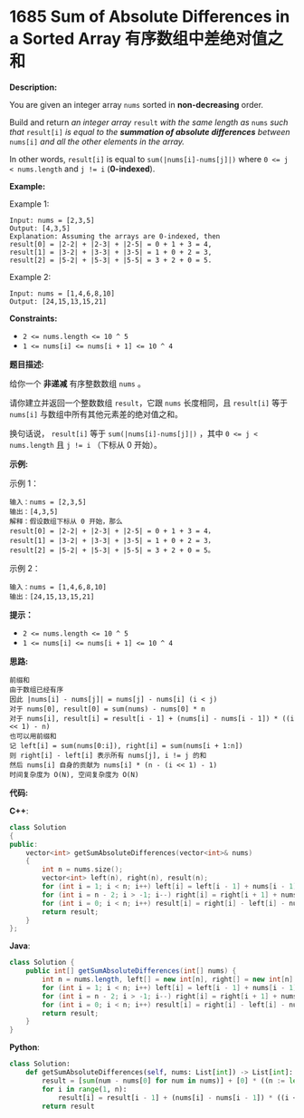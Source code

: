 # 1685 Sum of Absolute Differences in a Sorted Array 有序数组中差绝对值之和

__Description:__

You are given an integer array `nums` sorted in __non-decreasing__ order.

Build and return _an integer array_ `result` _with the same length as_ `nums` _such that_ `result[i]` _is equal to the __summation of absolute differences__ between_ `nums[i]` _and all the other elements in the array._

In other words, `result[i]` is equal to `sum(|nums[i]-nums[j]|)` where `0 <= j < nums.length` and `j != i` (__0-indexed__).

__Example:__

Example 1:

```text
Input: nums = [2,3,5]
Output: [4,3,5]
Explanation: Assuming the arrays are 0-indexed, then
result[0] = |2-2| + |2-3| + |2-5| = 0 + 1 + 3 = 4,
result[1] = |3-2| + |3-3| + |3-5| = 1 + 0 + 2 = 3,
result[2] = |5-2| + |5-3| + |5-5| = 3 + 2 + 0 = 5.
```

Example 2:

```text
Input: nums = [1,4,6,8,10]
Output: [24,15,13,15,21]
```

__Constraints:__

- `2 <= nums.length <= 10 ^ 5`
- `1 <= nums[i] <= nums[i + 1] <= 10 ^ 4`

__题目描述:__

给你一个 __非递减__ 有序整数数组 `nums` 。

请你建立并返回一个整数数组 `result`，它跟 `nums` 长度相同，且 `result[i]` 等于 `nums[i]` 与数组中所有其他元素差的绝对值之和。

换句话说， `result[i]` 等于 `sum(|nums[i]-nums[j]|)` ，其中 `0 <= j < nums.length` 且 `j != i` （下标从 0 开始）。

__示例:__

示例 1：

```text
输入：nums = [2,3,5]
输出：[4,3,5]
解释：假设数组下标从 0 开始，那么
result[0] = |2-2| + |2-3| + |2-5| = 0 + 1 + 3 = 4，
result[1] = |3-2| + |3-3| + |3-5| = 1 + 0 + 2 = 3，
result[2] = |5-2| + |5-3| + |5-5| = 3 + 2 + 0 = 5。
```

示例 2：

```text
输入：nums = [1,4,6,8,10]
输出：[24,15,13,15,21]
```

__提示：__

- `2 <= nums.length <= 10 ^ 5`
- `1 <= nums[i] <= nums[i + 1] <= 10 ^ 4`

__思路:__

```text
前缀和
由于数组已经有序
因此 |nums[i] - nums[j]| = nums[j] - nums[i] (i < j)
对于 nums[0], result[0] = sum(nums) - nums[0] * n
对于 nums[i], result[i] = result[i - 1] + (nums[i] - nums[i - 1]) * ((i << 1) - n)
也可以用前缀和
记 left[i] = sum(nums[0:i]), right[i] = sum(nums[i + 1:n])
则 right[i] - left[i] 表示所有 nums[j], i != j 的和
然后 nums[i] 自身的贡献为 nums[i] * (n - (i << 1) - 1)
时间复杂度为 O(N), 空间复杂度为 O(N)
```

__代码:__

__C++__:

```C++
class Solution 
{
public:
    vector<int> getSumAbsoluteDifferences(vector<int>& nums) 
    {
        int n = nums.size();
        vector<int> left(n), right(n), result(n);
        for (int i = 1; i < n; i++) left[i] = left[i - 1] + nums[i - 1];
        for (int i = n - 2; i > -1; i--) right[i] = right[i + 1] + nums[i + 1];
        for (int i = 0; i < n; i++) result[i] = right[i] - left[i] - nums[i] * (n - (i << 1) - 1);
        return result;
    }
};
```

__Java__:

```Java
class Solution {
    public int[] getSumAbsoluteDifferences(int[] nums) {
        int n = nums.length, left[] = new int[n], right[] = new int[n], result[] = new int[n];
        for (int i = 1; i < n; i++) left[i] = left[i - 1] + nums[i - 1];
        for (int i = n - 2; i > -1; i--) right[i] = right[i + 1] + nums[i + 1];
        for (int i = 0; i < n; i++) result[i] = right[i] - left[i] - nums[i] * (n - (i << 1) - 1);
        return result;
    }
}
```

__Python__:

```Python
class Solution:
    def getSumAbsoluteDifferences(self, nums: List[int]) -> List[int]:
        result = [sum(num - nums[0] for num in nums)] + [0] * ((n := len(nums)) - 1)
        for i in range(1, n):
            result[i] = result[i - 1] + (nums[i] - nums[i - 1]) * ((i << 1) - n)
        return result
```
